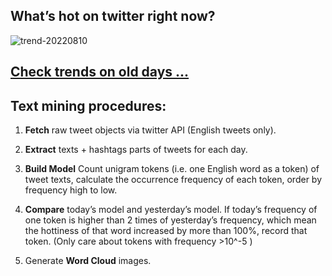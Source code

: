 ## What’s hot on twitter right now?

![trend-20220810][wordcloud]

[wordcloud]: https://raw.githubusercontent.com/xdqc/tweet-trend-everyday/master/word-cloud/trend-20220810.png?token=AF5V4P7ADR6KQBZ4CEDTNIK6AXRMU "trend-20220810"

## [Check trends on old days ...](https://github.com/xdqc/tweet-trend-everyday/tree/master/word-cloud)

## Text mining procedures:

1. **Fetch** raw tweet objects via twitter API (English tweets only).

2. **Extract** texts + hashtags parts of tweets for each day.

3. **Build Model** Count unigram tokens (i.e. one English word as a token) of tweet texts, calculate the occurrence frequency of each token, order by frequency high to low.

4. **Compare** today’s model and yesterday’s model. If today’s frequency of one token is higher than 2 times of yesterday’s frequency, which mean the hottiness of that word increased by more than 100%, record that token. (Only care about tokens with frequency >10^-5 )

5. Generate **Word Cloud** images.
